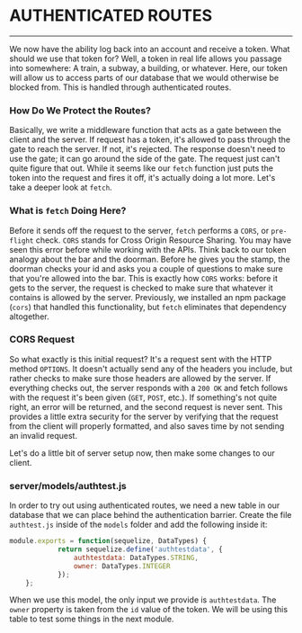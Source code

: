 # AUTHENTICATED ROUTES
---

We now have the ability log back into an account and receive a token. What should we use that token for? Well, a token in real life allows you passage into somewhere: A train, a subway, a building, or whatever. Here, our token will allow us to access parts of our database that we would otherwise be blocked from. This is handled through authenticated routes.

### How Do We Protect the Routes?
Basically, we write a middleware function that acts as a gate between the client and the server. If request has a token, it's allowed to pass through the gate to reach the server. If not, it's rejected. The response doesn't need to use the gate; it can go around the side of the gate. The request just can't quite figure that out. While it seems like our `fetch` function just puts the token into the request and fires it off, it's actually doing a lot more. Let's take a deeper look at `fetch`.

### What is `fetch` Doing Here?
Before it sends off the request to the server, `fetch` performs a  `CORS`, or `pre-flight` check. `CORS` stands for Cross Origin Resource Sharing. You may have seen this error before while working with the APIs. Think back to our token analogy about the bar and the doorman. Before he gives you the stamp, the doorman checks your id and asks you a couple of questions to make sure that you're allowed into the bar. This is exactly how `CORS` works: before it gets to the server, the request is checked to make sure that whatever it contains is allowed by the server. Previously, we installed an npm package (`cors`) that handled this functionality, but `fetch` eliminates that dependency altogether.

### CORS Request
So what exactly is this initial request? It's a request sent with the HTTP method `OPTIONS`. It doesn't actually send any of the headers you include, but rather checks to make sure those headers are allowed by the server. If everything checks out, the server responds with a `200 OK` and fetch follows with the request it's been given (`GET`, `POST`, etc.). If something's not quite right, an error will be returned, and the second request is never sent. This provides a little extra security for the server by verifying that the request from the client will properly formatted, and also saves time by not sending an invalid request. <br>

Let's do a little bit of server setup now, then make some changes to our client.

### server/models/authtest.js
In order to try out using authenticated routes, we need a new table in our database that we can place behind the authentication barrier. Create the file `authtest.js` inside of the `models` folder and add the following inside it:
```js
module.exports = function(sequelize, DataTypes) {
            return sequelize.define('authtestdata', {
                authtestdata: DataTypes.STRING,
                owner: DataTypes.INTEGER
            });
    };
```

When we use this model, the only input we provide is `authtestdata`. The `owner` property is taken from the `id` value of the token. We will be using this table to test some things in the next module.